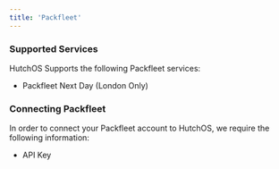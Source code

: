 ```yaml
---
title: 'Packfleet'
---
```


### Supported Services

HutchOS Supports the following Packfleet services:

- Packfleet Next Day (London Only)

### Connecting Packfleet

In order to connect your Packfleet account to HutchOS, we require the following information:

- API Key